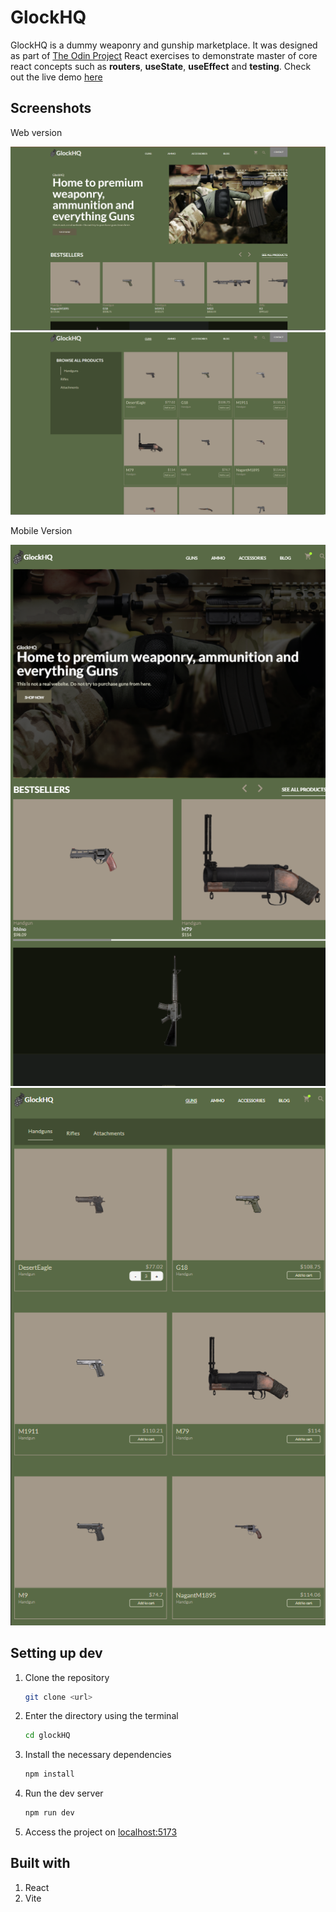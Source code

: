 # GlockHQ
GlockHQ is a dummy weaponry and gunship marketplace. It was designed as part of [The Odin Project](https://www.theodinproject.com) React exercises to demonstrate master of core react concepts such as **routers**, **useState**, **useEffect** and **testing**. Check out the live demo [here](https://glock-hq.vercel.app/)

## Screenshots
Web version

![web1](./screenshots/web1.png)
![web2](./screenshots/web3.png)

Mobile Version

![mobile1](screenshots/mobile1.png) ![mobile2](screenshots/mobile2.png)

## Setting up dev
1. Clone the repository
   ```bash
   git clone <url>
   ```
2. Enter the directory using the terminal
   ```bash
   cd glockHQ
   ```
3. Install the necessary dependencies
   ```bash
   npm install
   ```
4. Run the dev server
   ```bash
   npm run dev
   ```
5. Access the project on [localhost:5173](http://localhost:5173)

## Built with
1. React
2. Vite
